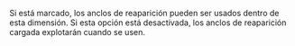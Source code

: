 Si está marcado, los anclos de reaparición pueden ser usados dentro de esta dimensión.
Si esta opción está desactivada, los anclos de reaparición cargada explotarán cuando se usen.